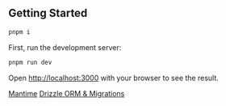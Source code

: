 
## Getting Started

```bash
pnpm i
```

First, run the development server:

```bash
pnpm run dev
```

Open [http://localhost:3000](http://localhost:3000) with your browser to see the result.

[Mantime](https://mantine.dev/getting-started/)
[Drizzle ORM & Migrations](https://orm.drizzle.team/learn/tutorials/drizzle-with-supabase)